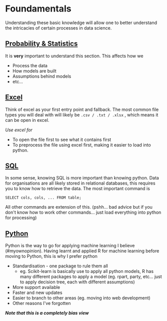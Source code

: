 # Foundamentals
Understanding these basic knowledge will allow one to better understand the intricacies of certain processes in data science.

## <a href="./prob_stat.md">Probability & Statistics</a>
It is **very** important to understand this section. This affects how we 
* Process the data 
* How models are built 
* Assumptions behind models 
* etc...

## <a href="./excel.md">Excel</a>
Think of excel as your first entry point and fallback. The most common file types you will deal with will likely be `.csv / .txt / .xlsx` , which means it can be open in excel. 

*Use excel for*
* To open the file first to see what it contains first
* To preprocess the file using excel first, making it easier to load into python. 

## <a href="./sql.md">SQL</a>
In some sense, knowing SQL is more important than knowing python. Data for organisations are all likely stored in relational databases, this requires you to know how to retrieve the data. The most important command is 
```
SELECT cols, cols, ... FROM table;
``` 
All other commands are extension of this. (pshh... bad advice but if you don't know how to work other commands... just load everything into python for processing)

## <a href="./python.md">Python</a>
Python is the way to go for applying machine learning I believe (#myownopinion). Having learnt and applied R for machine learning before moving to Python, this is why I prefer python
* Standardisation - one package to rule them all
  * eg. Scikit-learn is basically use to apply all python models, R has many different packages to apply a model (eg. rpart, party, etc... just to apply decision tree, each with different assumptions)
* More support available
* Faster and new updates
* Easier to branch to other areas (eg. moving into web development)
* Other reasons I've forgotten

***Note that this is a completely bias view***

